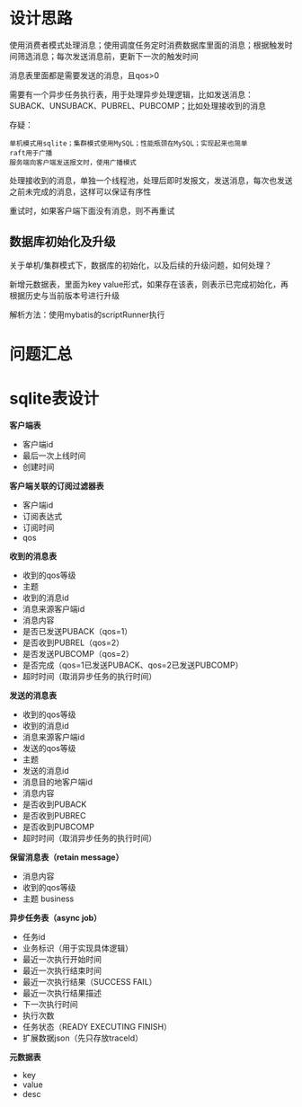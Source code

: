 # 设计思路
使用消费者模式处理消息；使用调度任务定时消费数据库里面的消息；根据触发时间筛选消息；每次发送消息前，更新下一次的触发时间

消息表里面都是需要发送的消息，且qos>0

需要有一个异步任务执行表，用于处理异步处理逻辑，比如发送消息：SUBACK、UNSUBACK、PUBREL、PUBCOMP；比如处理接收到的消息


存疑：

    单机模式用sqlite；集群模式使用MySQL；性能瓶颈在MySQL；实现起来也简单
    raft用于广播
    服务端向客户端发送报文时，使用广播模式

处理接收到的消息，单独一个线程池，处理后即时发报文，发送消息，每次也发送之前未完成的消息，这样可以保证有序性

重试时，如果客户端下面没有消息，则不再重试

## 数据库初始化及升级
关于单机/集群模式下，数据库的初始化，以及后续的升级问题，如何处理？

新增元数据表，里面为key value形式，如果存在该表，则表示已完成初始化，再根据历史与当前版本号进行升级

解析方法：使用mybatis的scriptRunner执行

# 问题汇总


# sqlite表设计
**客户端表**
- 客户端id
- 最后一次上线时间
- 创建时间

**客户端关联的订阅过滤器表**
- 客户端id
- 订阅表达式
- 订阅时间
- qos

**收到的消息表**
- 收到的qos等级
- 主题
- 收到的消息id
- 消息来源客户端id
- 消息内容
- 是否已发送PUBACK（qos=1）
- 是否收到PUBREL（qos=2）
- 是否发送PUBCOMP（qos=2）
- 是否完成（qos=1已发送PUBACK、qos=2已发送PUBCOMP）
- 超时时间（取消异步任务的执行时间）

**发送的消息表**
- 收到的qos等级
- 收到的消息id
- 消息来源客户端id
- 发送的qos等级
- 主题
- 发送的消息id
- 消息目的地客户端id
- 消息内容
- 是否收到PUBACK
- 是否收到PUBREC
- 是否收到PUBCOMP
- 超时时间（取消异步任务的执行时间）

**保留消息表（retain message）**
- 消息内容
- 收到的qos等级
- 主题
business

**异步任务表（async job）**
- 任务id
- 业务标识（用于实现具体逻辑）
- 最近一次执行开始时间
- 最近一次执行结束时间
- 最近一次执行结果（SUCCESS FAIL）
- 最近一次执行结果描述
- 下一次执行时间
- 执行次数
- 任务状态（READY EXECUTING FINISH）
- 扩展数据json（先只存放traceId）

**元数据表**
- key
- value
- desc